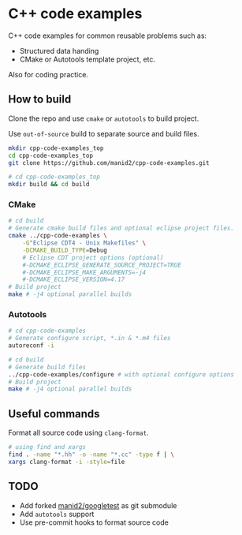 # C++ code examples

C++ code examples for common reusable problems such as:

- Structured data handing
- CMake or Autotools template project, etc.

Also for coding practice.

## How to build

Clone the repo and use `cmake` or `autotools` to build project.

Use `out-of-source` build to separate source and build files.

```bash
mkdir cpp-code-examples_top
cd cpp-code-examples_top
git clone https://github.com/manid2/cpp-code-examples.git

# cd cpp-code-examples_top
mkdir build && cd build
```

### CMake

```bash
# cd build
# Generate cmake build files and optional eclipse project files.
cmake ../cpp-code-examples \
    -G"Eclipse CDT4 - Unix Makefiles" \
    -DCMAKE_BUILD_TYPE=Debug
    # Eclipse CDT project options (optional)
    #-DCMAKE_ECLIPSE_GENERATE_SOURCE_PROJECT=TRUE
    #-DCMAKE_ECLIPSE_MAKE_ARGUMENTS=-j4
    #-DCMAKE_ECLIPSE_VERSION=4.17
# Build project
make # -j4 optional parallel builds
```

### Autotools

```bash
# cd cpp-code-examples
# Generate configure script, *.in & *.m4 files
autoreconf -i

# cd build
# Generate build files
../cpp-code-examples/configure # with optional configure options
# Build project
make # -j4 optional parallel builds
```

## Useful commands

Format all source code using `clang-format`.

```bash
# using find and xargs
find . -name "*.hh" -o -name "*.cc" -type f | \
xargs clang-format -i -style=file
```

## TODO

- Add forked [manid2/googletest][manid2_gtest_link] as git submodule
- Add `autotools` support
- Use pre-commit hooks to format source code

<!-- External links-->
[manid2_gtest_link]: https://github.com/manid2/googletest
